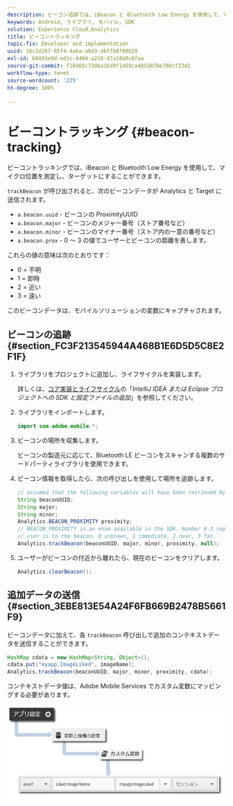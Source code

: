 ```yaml
---
description: ビーコン追跡では、iBeacon と Bluetooth Low Energy を使用して、マイクロ位置を測定し、ターゲットにすることができます。
keywords: Android, ライブラリ, モバイル, SDK
solution: Experience Cloud,Analytics
title: ビーコントラッキング
topic-fix: Developer and implementation
uuid: 16c1d267-85f4-4a6a-a6d3-d6ffb0f80b29
exl-id: b8493e9d-ed1c-4404-a218-47a18a9c8faa
source-git-commit: f18d65c738ba16d9f1459ca485d87be708cf23d2
workflow-type: tm+mt
source-wordcount: '225'
ht-degree: 100%

---
```


# ビーコントラッキング {#beacon-tracking}

ビーコントラッキングでは、iBeacon と Bluetooth Low Energy を使用して、マイクロ位置を測定し、ターゲットにすることができます。

`trackBeacon` が呼び出されると、次のビーコンデータが Analytics と Target に送信されます。

* `a.beacon.uuid` - ビーコンの ProximityUUID
* `a.beacon.major` - ビーコンのメジャー番号（ストア番号など）
* `a.beacon.minor` - ビーコンのマイナー番号（ストア内の一意の番号など）
* `a.beacon.prox` - 0 ～ 3 の値でユーザーとビーコンの距離を表します。

これらの値の意味は次のとおりです：

* 0 = 不明
* 1 = 即時
* 2 = 近い
* 3 = 遠い

このビーコンデータは、モバイルソリューションの変数にキャプチャされます。

## ビーコンの追跡 {#section_FC3F213545944A468B1E6D5D5C8E2F1F}

1. ライブラリをプロジェクトに追加し、ライフサイクルを実装します。

   詳しくは、[コア実装とライフサイクル](/help/android/getting-started/dev-qs.md)の「*IntelliJ IDEA または Eclipse プロジェクトへの SDK と設定ファイルの追加*」を参照してください。

1. ライブラリをインポートします。

   ```java
   import com.adobe.mobile.*;
   ```

1. ビーコンの場所を収集します。

   ビーコンの製造元に応じて、Bluetooth LE ビーコンをスキャンする複数のサードパーティライブラリを使用できます。
1. ビーコン情報を取得したら、次の呼び出しを使用して場所を追跡します。

   ```java
   // assumed that the following variables will have been retrieved by the 3rd party beacon library 
   String beaconUUID; 
   String major; 
   String minor; 
   Analytics.BEACON_PROXIMITY proximity;  
   // BEACON_PROXIMITY is an enum available in the SDK. Number 0-3 representing how close the 
   // user is to the beacon. 0 unknown, 1 immediate, 2 near, 3 far.  
   Analytics.trackBeacon(beaconUUID, major, minor, proximity, null);
   ```

1. ユーザーがビーコンの付近から離れたら、現在のビーコンをクリアします。

   ```java
   Analytics.clearBeacon();
   ```

## 追加データの送信 {#section_3EBE813E54A24F6FB669B2478B5661F9}

ビーコンデータに加えて、各 `trackBeacon` 呼び出しで追加のコンテキストデータを送信することができます。

```java
HashMap cdata = new HashMap<String, Object>(); 
cdata.put("myapp.ImageLiked", imageName); 
Analytics.trackBeacon(beaconUUID, major, minor, proximity, cdata);
```

コンテキストデータ値は、Adobe Mobile Services でカスタム変数にマッピングする必要があります。

![](assets/map-variable-context-ltv.png)
